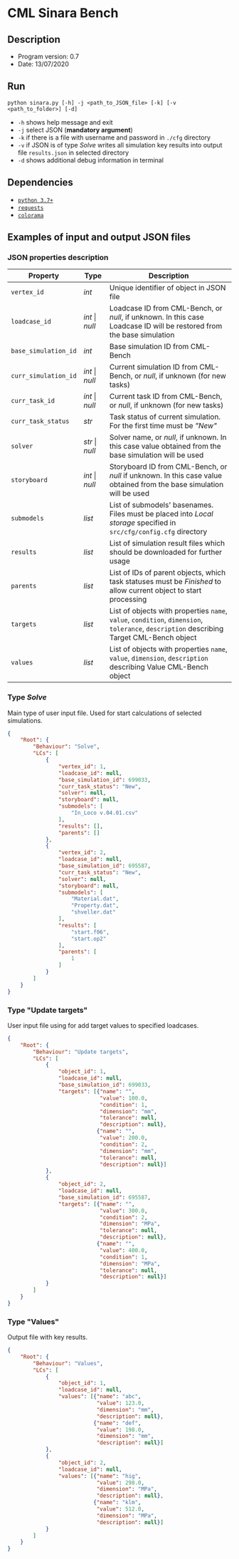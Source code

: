 # CML Sinara Bench

## Description
* Program version: 0.7
* Date: 13/07/2020

## Run
```shell script
python sinara.py [-h] -j <path_to_JSON_file> [-k] [-v <path_to_folder>] [-d]
```
* `-h` shows help message and exit
* `-j` select JSON (**mandatory argument**)
* `-k` if there is a file with username and password in `./cfg` directory
* `-v` if JSON is of type *Solve* writes all simulation key results into output file `results.json` in selected directory
* `-d` shows additional debug information in terminal

## Dependencies
* [`python 3.7+`](https://www.python.org/downloads/)
* [`requests`](https://requests.readthedocs.io/en/master/user/install/#install)
* [`colorama`](https://pypi.org/project/colorama/)

## Examples of input and output JSON files

### JSON properties description
|Property            |Type               |Description                                                                                                                             |
|--------------------|-------------------|----------------------------------------------------------------------------------------------------------------------------------------|
|`vertex_id`         |*int*              |Unique identifier of object in JSON file                                                                                                |
|`loadcase_id`       |*int* &#x7c; *null*|Loadcase ID from CML-Bench, or *null*, if unknown. In this case Loadcase ID will be restored from the base simulation                   |
|`base_simulation_id`|*int*              |Base simulation ID from CML-Bench                                                                                                       |
|`curr_simulation_id`|*int* &#x7c; *null*|Current simulation ID from CML-Bench, or *null*, if unknown (for new tasks)                                                             |
|`curr_task_id`      |*int* &#x7c; *null*|Current task ID from CML-Bench, or *null*, if unknown (for new tasks)                                                                   |
|`curr_task_status`  |*str*              |Task status of current simulation. For the first time must be *"New"*                                                                   |
|`solver`            |*str* &#x7c; *null*|Solver name, or *null*, if unknown. In this case value obtained from the base simulation will be used                                   |
|`storyboard`        |*int* &#x7c; *null*|Storyboard ID from CML-Bench, or *null* if unknown. In this case value obtained from the base simulation will be used                   |
|`submodels`         |*list<str>*        |List of submodels' basenames. Files must be placed into *Local storage* specified in `src/cfg/config.cfg` directory                     |
|`results`           |*list<str>*        |List of simulation result files which should be downloaded for further usage                                                            |
|`parents`           |*list<int>*        |List of IDs of parent objects, which task statuses must be *Finished* to allow current object to start processing                       |
|`targets`           |*list<obj>*        |List of objects with properties `name`, `value`, `condition`, `dimension`, `tolerance`, `description` describing Target CML-Bench object|
|`values`            |*list<obj>*        |List of objects with properties `name`, `value`, `dimension`, `description` describing Value CML-Bench object                           |

### Type *Solve*
Main type of user input file. Used for start calculations of selected simulations.
```json
{
    "Root": {
        "Behaviour": "Solve",
        "LCs": [
            {
                "vertex_id": 1,
                "loadcase_id": null,
                "base_simulation_id": 699033,
                "curr_task_status": "New",
                "solver": null,
                "storyboard": null,
                "submodels": [
                    "In_Loco v.04.01.csv"
                ],
                "results": [],
                "parents": []
            },
            {
                "vertex_id": 2,
                "loadcase_id": null,
                "base_simulation_id": 695587,
                "curr_task_status": "New",
                "solver": null,
                "storyboard": null,
                "submodels": [
                    "Material.dat",
                    "Property.dat",
                    "shveller.dat"
                ],
                "results": [
                    "start.f06",
                    "start.op2"
                ],
                "parents": [
                    1
                ]
            }
        ]
    }
}
```

### Type "Update targets"
User input file using for add target values to specified loadcases.
```json
{
    "Root": {
        "Behaviour": "Update targets",
        "LCs": [
            {
                "object_id": 1,
                "loadcase_id": null,
                "base_simulation_id": 699033,
                "targets": [{"name": "",
                             "value": 100.0,
                             "condition": 1,
                             "dimension": "mm",
                             "tolerance": null,
                             "description": null},
                            {"name": "",
                             "value": 200.0,
                             "condition": 2,
                             "dimension": "mm",
                             "tolerance": null,
                             "description": null}]
            },
            {
                "object_id": 2,
                "loadcase_id": null,
                "base_simulation_id": 695587,
                "targets": [{"name": "",
                             "value": 300.0,
                             "condition": 2,
                             "dimension": "MPa",
                             "tolerance": null,
                             "description": null},
                            {"name": "",
                             "value": 400.0,
                             "condition": 1,
                             "dimension": "MPa",
                             "tolerance": null,
                             "description": null}]
            }
        ]
    }
}
```

### Type "Values"
Output file with key results.
```json
{
    "Root": {
        "Behaviour": "Values",
        "LCs": [
            {
                "object_id": 1,
                "loadcase_id": null,
                "values": [{"name": "abc",
                            "value": 123.0,
                            "dimension": "mm",
                            "description": null}, 
                           {"name": "def",
                            "value": 198.0,
                            "dimension": "mm",
                            "description": null}]
            },
            {
                "object_id": 2,
                "loadcase_id": null,
                "values": [{"name": "hig",
                            "value": 298.0,
                            "dimension": "MPa",
                            "description": null}, 
                           {"name": "klm",
                            "value": 512.0,
                            "dimension": "MPa",
                            "description": null}]
            }
        ]
    }
}
```
